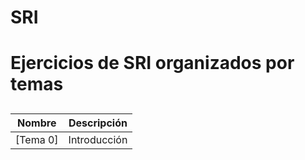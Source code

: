 # SRI
# Ejercicios de SRI organizados por temas
##
Nombre | Descripción
-------|------------
[Tema 0] | Introducción


